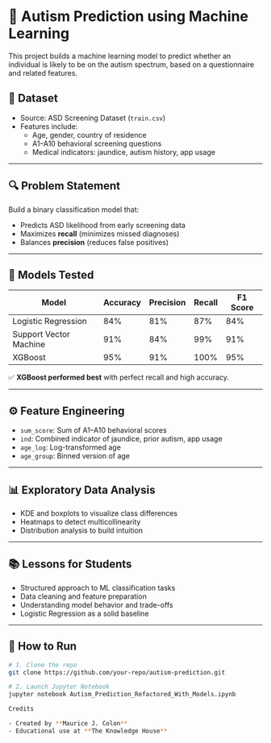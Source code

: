 # 🧠 Autism Prediction using Machine Learning

This project builds a machine learning model to predict whether an individual is likely to be on the autism spectrum, based on a questionnaire and related features.

## 📁 Dataset
- Source: ASD Screening Dataset (`train.csv`)
- Features include:
  - Age, gender, country of residence
  - A1–A10 behavioral screening questions
  - Medical indicators: jaundice, autism history, app usage

---

## 🔍 Problem Statement

Build a binary classification model that:
- Predicts ASD likelihood from early screening data
- Maximizes **recall** (minimizes missed diagnoses)
- Balances **precision** (reduces false positives)

---

## 🧪 Models Tested

| Model                | Accuracy | Precision | Recall | F1 Score |
|----------------------|----------|-----------|--------|----------|
| Logistic Regression  | 84%      | 81%       | 87%    | 84%      |
| Support Vector Machine | 91%   | 84%       | 99%    | 91%      |
| XGBoost              | 95%      | 91%       | 100%   | 95%      |

✅ **XGBoost performed best** with perfect recall and high accuracy.

---

## ⚙️ Feature Engineering

- `sum_score`: Sum of A1–A10 behavioral scores
- `ind`: Combined indicator of jaundice, prior autism, app usage
- `age_log`: Log-transformed age
- `age_group`: Binned version of age

---

## 📊 Exploratory Data Analysis

- KDE and boxplots to visualize class differences
- Heatmaps to detect multicollinearity
- Distribution analysis to build intuition

---

## 📚 Lessons for Students

- Structured approach to ML classification tasks
- Data cleaning and feature preparation
- Understanding model behavior and trade-offs
- Logistic Regression as a solid baseline

---

## 🚀 How to Run

```bash
# 1. Clone the repo
git clone https://github.com/your-repo/autism-prediction.git

# 2. Launch Jupyter Notebook
jupyter notebook Autism_Prediction_Refactored_With_Models.ipynb 

Credits

- Created by **Maurice J. Colon**
- Educational use at **The Knowledge House**
